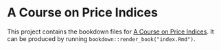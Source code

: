 # A Course on Price Indices

This project contains the bookdown files for [A Course on Price Indices](ppd-dpp.github.io/price-index-course). It can be produced by running `bookdown::render_book("index.Rmd")`.
